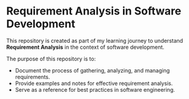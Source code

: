 # Requirement Analysis in Software Development

This repository is created as part of my learning journey to understand **Requirement Analysis** in the context of software development.  

The purpose of this repository is to:  
- Document the process of gathering, analyzing, and managing requirements.  
- Provide examples and notes for effective requirement analysis.  
- Serve as a reference for best practices in software engineering.  
